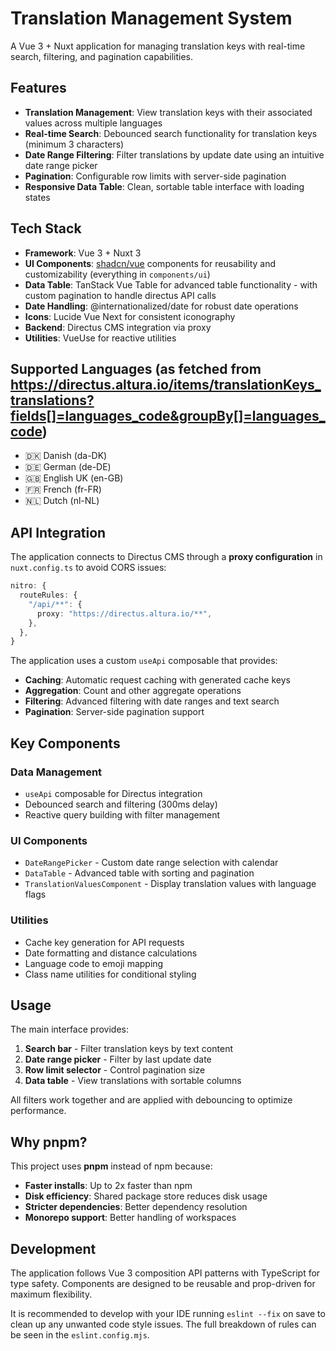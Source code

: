 # Translation Management System

A Vue 3 + Nuxt application for managing translation keys with real-time search, filtering, and pagination capabilities.

## Features

- **Translation Management**: View translation keys with their associated values across multiple languages
- **Real-time Search**: Debounced search functionality for translation keys (minimum 3 characters)
- **Date Range Filtering**: Filter translations by update date using an intuitive date range picker
- **Pagination**: Configurable row limits with server-side pagination
- **Responsive Data Table**: Clean, sortable table interface with loading states

## Tech Stack

- **Framework**: Vue 3 + Nuxt 3
- **UI Components**: [shadcn/vue](https://www.shadcn-vue.com/) components for reusability and customizability (everything in `components/ui`)
- **Data Table**: TanStack Vue Table for advanced table functionality - with custom pagination to handle directus API calls
- **Date Handling**: @internationalized/date for robust date operations
- **Icons**: Lucide Vue Next for consistent iconography
- **Backend**: Directus CMS integration via proxy
- **Utilities**: VueUse for reactive utilities

## Supported Languages (as fetched from https://directus.altura.io/items/translationKeys_translations?fields[]=languages_code&groupBy[]=languages_code)

- 🇩🇰 Danish (da-DK)
- 🇩🇪 German (de-DE)
- 🇬🇧 English UK (en-GB)
- 🇫🇷 French (fr-FR)
- 🇳🇱 Dutch (nl-NL)

## API Integration

The application connects to Directus CMS through a **proxy configuration** in `nuxt.config.ts` to avoid CORS issues:

```ts
nitro: {
  routeRules: {
    "/api/**": {
      proxy: "https://directus.altura.io/**",
    },
  },
}
```

The application uses a custom `useApi` composable that provides:

- **Caching**: Automatic request caching with generated cache keys
- **Aggregation**: Count and other aggregate operations
- **Filtering**: Advanced filtering with date ranges and text search
- **Pagination**: Server-side pagination support

## Key Components

### Data Management
- `useApi` composable for Directus integration
- Debounced search and filtering (300ms delay)
- Reactive query building with filter management

### UI Components
- `DateRangePicker` - Custom date range selection with calendar
- `DataTable` - Advanced table with sorting and pagination
- `TranslationValuesComponent` - Display translation values with language flags

### Utilities
- Cache key generation for API requests
- Date formatting and distance calculations
- Language code to emoji mapping
- Class name utilities for conditional styling

## Usage

The main interface provides:
1. **Search bar** - Filter translation keys by text content
2. **Date range picker** - Filter by last update date
3. **Row limit selector** - Control pagination size
4. **Data table** - View translations with sortable columns

All filters work together and are applied with debouncing to optimize performance.

## Why pnpm?

This project uses **pnpm** instead of npm because:
- **Faster installs**: Up to 2x faster than npm
- **Disk efficiency**: Shared package store reduces disk usage
- **Stricter dependencies**: Better dependency resolution
- **Monorepo support**: Better handling of workspaces

## Development

The application follows Vue 3 composition API patterns with TypeScript for type safety. Components are designed to be reusable and prop-driven for maximum flexibility.

It is recommended to develop with your IDE running `eslint --fix` on save to clean up any unwanted code style issues. The full breakdown of rules can be seen in the `eslint.config.mjs`.